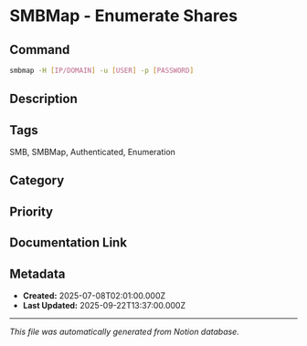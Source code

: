 # SMBMap - Enumerate Shares

## Command
```bash
smbmap -H [IP/DOMAIN] -u [USER] -p [PASSWORD]
```

## Description


## Tags
SMB, SMBMap, Authenticated, Enumeration

## Category


## Priority


## Documentation Link


## Metadata
- **Created:** 2025-07-08T02:01:00.000Z
- **Last Updated:** 2025-09-22T13:37:00.000Z

---
*This file was automatically generated from Notion database.*